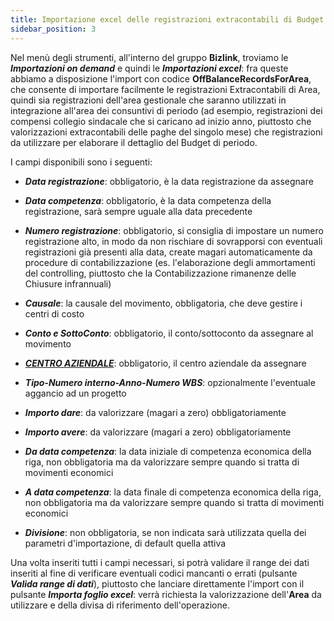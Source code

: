 ```yaml
---
title: Importazione excel delle registrazioni extracontabili di Budget
sidebar_position: 3
---
```


Nel menù degli strumenti, all'interno del gruppo **Bizlink**, troviamo le ***Importazioni on demand*** e quindi le ***Importazioni excel***: fra queste abbiamo a disposizione l'import con codice **OffBalanceRecordsForArea**, che consente di importare facilmente le registrazioni Extracontabili di Area, quindi sia registrazioni dell'area gestionale che saranno utilizzati in integrazione all'area dei consuntivi di periodo (ad esempio, registrazioni dei compensi collegio sindacale che si caricano ad inizio anno, piuttosto che valorizzazioni extracontabili delle paghe del singolo mese) che registrazioni da utilizzare per elaborare il dettaglio del Budget di periodo.

I campi disponibili sono i seguenti:
- ***Data registrazione***: obbligatorio, è la data registrazione da assegnare

- ***Data competenza***: obbligatorio, è la data competenza della registrazione, sarà sempre uguale alla data precedente

- ***Numero registrazione***: obbligatorio, si consiglia di impostare un numero registrazione alto, in modo da non rischiare di sovrapporsi con eventuali registrazioni già presenti alla data, create magari automaticamente da procedure di contabilizzazione (es. l'elaborazione degli ammortamenti del controlling, piuttosto che la Contabilizzazione rimanenze delle Chiusure infrannuali)

- ***Causale***: la causale del movimento, obbligatoria, che deve gestire i centri di costo

- ***Conto e SottoConto***: obbligatorio, il conto/sottoconto da assegnare al movimento

- [***CENTRO AZIENDALE***](/docs/controlling/controlling-parametrization/controlling-specific-settings/cost-centers): obbligatorio, il centro aziendale da assegnare 

- ***Tipo-Numero interno-Anno-Numero WBS***: opzionalmente l'eventuale aggancio ad un progetto

- ***Importo dare***: da valorizzare (magari a zero) obbligatoriamente

- ***Importo avere***: da valorizzare (magari a zero) obbligatoriamente

- ***Da data competenza***: la data iniziale di competenza economica della riga, non obbligatoria ma da valorizzare sempre quando si tratta di movimenti economici

- ***A data competenza***: la data finale di competenza economica della riga, non obbligatoria ma da valorizzare sempre quando si tratta di movimenti economici

- ***Divisione***: non obbligatoria, se non indicata sarà utilizzata quella dei parametri d'importazione, di default quella attiva

Una volta inseriti tutti i campi necessari, si potrà validare il range dei dati inseriti al fine di verificare eventuali codici mancanti o errati (pulsante ***Valida range di dati***), piuttosto che lanciare direttamente l'import con il pulsante ***Importa foglio excel***: verrà richiesta la valorizzazione dell'**Area** da utilizzare e della divisa di riferimento dell'operazione.


